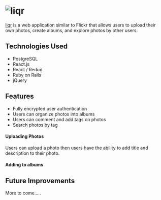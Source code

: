 # ![liqr](sample_url)

[liqr](https://liqr.herokuapp.com/) is a web application similar to Flickr that allows users to upload their own photos, create albums, and explore photos by other users.

## Technologies Used

+ PostgreSQL
+ React.js
+ React / Redux
+ Ruby on Rails
+ jQuery

## Features

+ Fully encrypted user authentication
+ Users can organize photos into albums
+ Users can comment and add tags on photos
+ Search photos by tag

#### Uploading Photos

Users can upload a photo then users have the ability to add title and description to their photo.

#### Adding to albums


## Future Improvements

More to come.....
